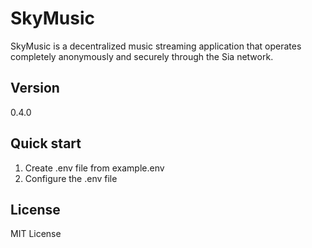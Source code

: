 # SkyMusic

SkyMusic is a decentralized music streaming application that operates completely anonymously and securely through the Sia network.

## Version

0.4.0

## Quick start

1. Create .env file from example.env
2. Configure the .env file

## License

MIT License
